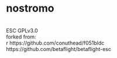 # nostromo  <br />
<br />
ESC  GPLv3.0
<br />
forked from: <br />r
https://github.com/conuthead/f051bldc <br />
https://github.com/betaflight/betaflight-esc <br />
